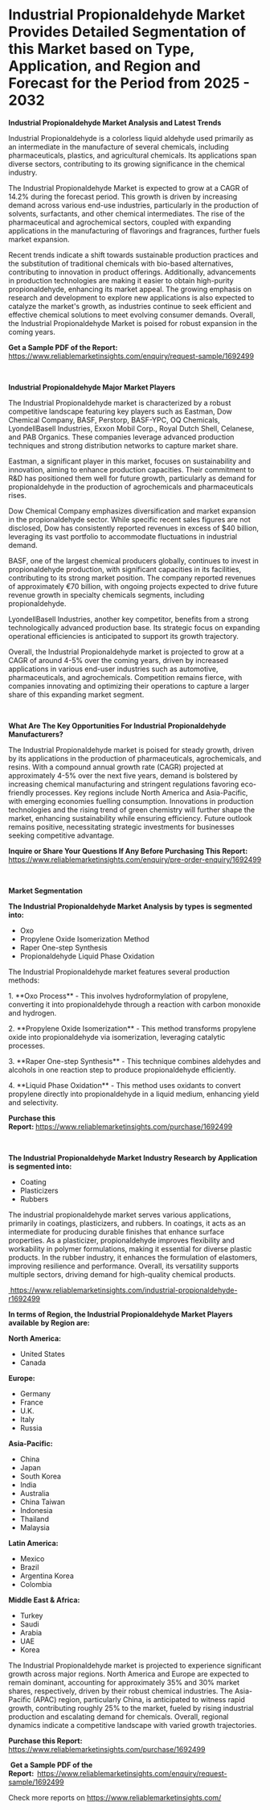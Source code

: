 <p><h1>Industrial Propionaldehyde Market Provides Detailed Segmentation of this Market based on Type, Application, and Region and Forecast for the Period from 2025 - 2032</h1></p><p><strong>Industrial Propionaldehyde Market Analysis and Latest Trends</strong></p>
<p><p>Industrial Propionaldehyde is a colorless liquid aldehyde used primarily as an intermediate in the manufacture of several chemicals, including pharmaceuticals, plastics, and agricultural chemicals. Its applications span diverse sectors, contributing to its growing significance in the chemical industry.</p><p>The Industrial Propionaldehyde Market is expected to grow at a CAGR of 14.2% during the forecast period. This growth is driven by increasing demand across various end-use industries, particularly in the production of solvents, surfactants, and other chemical intermediates. The rise of the pharmaceutical and agrochemical sectors, coupled with expanding applications in the manufacturing of flavorings and fragrances, further fuels market expansion.</p><p>Recent trends indicate a shift towards sustainable production practices and the substitution of traditional chemicals with bio-based alternatives, contributing to innovation in product offerings. Additionally, advancements in production technologies are making it easier to obtain high-purity propionaldehyde, enhancing its market appeal. The growing emphasis on research and development to explore new applications is also expected to catalyze the market's growth, as industries continue to seek efficient and effective chemical solutions to meet evolving consumer demands. Overall, the Industrial Propionaldehyde Market is poised for robust expansion in the coming years.</p></p>
<p><strong>Get a Sample PDF of the Report:&nbsp;</strong> <a href="https://www.reliablemarketinsights.com/enquiry/request-sample/1692499?utm_campaign=3040&utm_medium=2&utm_source=Github&utm_content=ia&utm_term=27032025&utm_id=industrial-propionaldehyde">https://www.reliablemarketinsights.com/enquiry/request-sample/1692499</a></p>
<p>&nbsp;</p>
<p><strong>Industrial Propionaldehyde Major Market Players</strong></p>
<p><p>The Industrial Propionaldehyde market is characterized by a robust competitive landscape featuring key players such as Eastman, Dow Chemical Company, BASF, Perstorp, BASF-YPC, OQ Chemicals, LyondellBasell Industries, Exxon Mobil Corp., Royal Dutch Shell, Celanese, and PAB Organics. These companies leverage advanced production techniques and strong distribution networks to capture market share.</p><p>Eastman, a significant player in this market, focuses on sustainability and innovation, aiming to enhance production capacities. Their commitment to R&D has positioned them well for future growth, particularly as demand for propionaldehyde in the production of agrochemicals and pharmaceuticals rises.</p><p>Dow Chemical Company emphasizes diversification and market expansion in the propionaldehyde sector. While specific recent sales figures are not disclosed, Dow has consistently reported revenues in excess of $40 billion, leveraging its vast portfolio to accommodate fluctuations in industrial demand.</p><p>BASF, one of the largest chemical producers globally, continues to invest in propionaldehyde production, with significant capacities in its facilities, contributing to its strong market position. The company reported revenues of approximately €70 billion, with ongoing projects expected to drive future revenue growth in specialty chemicals segments, including propionaldehyde.</p><p>LyondellBasell Industries, another key competitor, benefits from a strong technologically advanced production base. Its strategic focus on expanding operational efficiencies is anticipated to support its growth trajectory.</p><p>Overall, the Industrial Propionaldehyde market is projected to grow at a CAGR of around 4-5% over the coming years, driven by increased applications in various end-user industries such as automotive, pharmaceuticals, and agrochemicals. Competition remains fierce, with companies innovating and optimizing their operations to capture a larger share of this expanding market segment.</p></p>
<p>&nbsp;</p>
<p><strong>What Are The Key Opportunities For Industrial Propionaldehyde Manufacturers?</strong></p>
<p><p>The Industrial Propionaldehyde market is poised for steady growth, driven by its applications in the production of pharmaceuticals, agrochemicals, and resins. With a compound annual growth rate (CAGR) projected at approximately 4-5% over the next five years, demand is bolstered by increasing chemical manufacturing and stringent regulations favoring eco-friendly processes. Key regions include North America and Asia-Pacific, with emerging economies fuelling consumption. Innovations in production technologies and the rising trend of green chemistry will further shape the market, enhancing sustainability while ensuring efficiency. Future outlook remains positive, necessitating strategic investments for businesses seeking competitive advantage.</p></p>
<p><strong>Inquire or Share Your Questions If Any Before Purchasing This Report:</strong> <a href="https://www.reliablemarketinsights.com/enquiry/pre-order-enquiry/1692499?utm_campaign=3040&utm_medium=2&utm_source=Github&utm_content=ia&utm_term=27032025&utm_id=industrial-propionaldehyde">https://www.reliablemarketinsights.com/enquiry/pre-order-enquiry/1692499</a></p>
<p>&nbsp;</p>
<p><strong>Market Segmentation</strong></p>
<p><strong>The Industrial Propionaldehyde Market Analysis by types is segmented into:</strong></p>
<p><ul><li>Oxo</li><li>Propylene Oxide Isomerization Method</li><li>Raper One-step Synthesis</li><li>Propionaldehyde Liquid Phase Oxidation</li></ul></p>
<p><p>The Industrial Propionaldehyde market features several production methods: </p><p>1. **Oxo Process** - This involves hydroformylation of propylene, converting it into propionaldehyde through a reaction with carbon monoxide and hydrogen.</p><p> </p><p>2. **Propylene Oxide Isomerization** - This method transforms propylene oxide into propionaldehyde via isomerization, leveraging catalytic processes.</p><p>3. **Raper One-step Synthesis** - This technique combines aldehydes and alcohols in one reaction step to produce propionaldehyde efficiently.</p><p>4. **Liquid Phase Oxidation** - This method uses oxidants to convert propylene directly into propionaldehyde in a liquid medium, enhancing yield and selectivity.</p></p>
<p><strong>Purchase this Report:&nbsp;</strong><a href="https://www.reliablemarketinsights.com/purchase/1692499?utm_campaign=3040&utm_medium=2&utm_source=Github&utm_content=ia&utm_term=27032025&utm_id=industrial-propionaldehyde">https://www.reliablemarketinsights.com/purchase/1692499</a></p>
<p>&nbsp;</p>
<p><strong>The Industrial Propionaldehyde Market Industry Research by Application is segmented into:</strong></p>
<p><ul><li>Coating</li><li>Plasticizers</li><li>Rubbers</li></ul></p>
<p><p>The industrial propionaldehyde market serves various applications, primarily in coatings, plasticizers, and rubbers. In coatings, it acts as an intermediate for producing durable finishes that enhance surface properties. As a plasticizer, propionaldehyde improves flexibility and workability in polymer formulations, making it essential for diverse plastic products. In the rubber industry, it enhances the formulation of elastomers, improving resilience and performance. Overall, its versatility supports multiple sectors, driving demand for high-quality chemical products.</p></p>
<p><a href="https://www.reliablemarketinsights.com/industrial-propionaldehyde-r1692499?utm_campaign=3040&utm_medium=2&utm_source=Github&utm_content=ia&utm_term=27032025&utm_id=industrial-propionaldehyde">&nbsp;https://www.reliablemarketinsights.com/industrial-propionaldehyde-r1692499</a></p>
<p><strong>In terms of Region, the Industrial Propionaldehyde Market Players available by Region are:</strong></p>
<p>
    <p> <strong> North America: </strong>
        <ul>
            <li>United States</li>
            <li>Canada</li>
        </ul>
        </p> 
    <p> <strong> Europe: </strong>
        <ul>
            <li>Germany</li>
            <li>France</li>
            <li>U.K.</li>
            <li>Italy</li>
            <li>Russia</li>
        </ul>
        </p> 
    <p> <strong> Asia-Pacific: </strong>
        <ul>
            <li>China</li>
            <li>Japan</li>
            <li>South Korea</li>
            <li>India</li>
            <li>Australia</li>
            <li>China Taiwan</li>
            <li>Indonesia</li>
            <li>Thailand</li>
            <li>Malaysia</li>
        </ul>
        </p> 
    <p> <strong> Latin America: </strong>
        <ul>
            <li>Mexico</li>
            <li>Brazil</li>
            <li>Argentina Korea</li>
            <li>Colombia</li>
        </ul>
        </p> 
    <p> <strong> Middle East & Africa: </strong>
        <ul>
            <li>Turkey</li>
            <li>Saudi</li>
            <li>Arabia</li>
            <li>UAE</li>
            <li>Korea</li>
        </ul>
    </p>
    </p>
<p><p>The Industrial Propionaldehyde market is projected to experience significant growth across major regions. North America and Europe are expected to remain dominant, accounting for approximately 35% and 30% market shares, respectively, driven by their robust chemical industries. The Asia-Pacific (APAC) region, particularly China, is anticipated to witness rapid growth, contributing roughly 25% to the market, fueled by rising industrial production and escalating demand for chemicals. Overall, regional dynamics indicate a competitive landscape with varied growth trajectories.</p></p>
<p><strong>Purchase this Report: </strong><a href="https://www.reliablemarketinsights.com/purchase/1692499?utm_campaign=3040&utm_medium=2&utm_source=Github&utm_content=ia&utm_term=27032025&utm_id=industrial-propionaldehyde">https://www.reliablemarketinsights.com/purchase/1692499</a></p>
<p>&nbsp;<strong>Get a Sample PDF of the Report:&nbsp;&nbsp;</strong><a href="https://www.reliablemarketinsights.com/enquiry/request-sample/1692499?utm_campaign=3040&utm_medium=2&utm_source=Github&utm_content=ia&utm_term=27032025&utm_id=industrial-propionaldehyde">https://www.reliablemarketinsights.com/enquiry/request-sample/1692499</a></p>
<p><strong></strong></p>
<p>Check more reports on <a href="https://www.reliablemarketinsights.com/?utm_campaign=3040&utm_medium=2&utm_source=Github&utm_content=ia&utm_term=27032025&utm_id=industrial-propionaldehyde">https://www.reliablemarketinsights.com/</a></p>